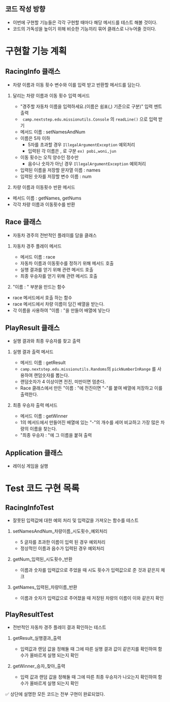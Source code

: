 ## 코드 작성 방향
- 이번에 구현할 기능들은 각각 구현할 때마다 해당 메서드를 테스트 해볼 것이다.
- 코드의 가독성을 높이기 위해 비슷한 기능끼리 묶어 클래스로 나누어줄 것이다.

# 구현할 기능 계획

## RacingInfo 클래스
- 차량 이름과 이동 횟수 변수와 이를 입력 받고 반환할 메서드를 담는다.
1. 달리는 차량 이름과 이동 횟수 입력 메서드
   - "경주할 자동차 이름을 입력하세요.(이름은 쉼표(,) 기준으로 구분)" 입력 멘트 출력
   - ``` camp.nextstep.edu.missionutils.Console``` 의 ```readLine()``` 으로 입력 받기
   - 메서드 이름 : setNamesAndNum
   - 이름은 5자 이하
     - 5자를 초과할 경우 ``` IllegalArgumentException ``` 예외처리
     - 입력된 각 이름은 , 로 구분  ```ex) pobi,woni,jun ```
   - 이동 횟수는 오직 양수인 정수만
     - 음수나 숫자가 아닌 경우 ``` IllegalArgumentException ``` 예외처리
   - 입력된 이름을 저장할 문자열 이름 : names
   - 입력된 숫자를 저장할 변수 이름 : num 

2. 차량 이름과 이동횟수 반환 메서드
- 메서드 이름 : getNames, getNums
- 각각 차량 이름과 이동횟수를 반환

## Race 클래스
- 자동차 경주의 전반적인 플레이를 담을 클래스
1. 자동차 경주 플레이 메서드
    - 메서드 이름 : race
    - 자동차 이름과 이동횟수를 정하기 위해 메서드 호출
    - 실행 결과를 얻기 위해 관련 메서드 호출
    - 최종 우승자를 얻기 위해 관련 메서드 호출

2. "이름 : " 부분을 만드는 함수
- race 메서드에서 호출 하는 함수
- race 메서드에서 차량 이름이 담긴 배열을 받는다.
- 각 이름을 사용하여 "이름 : "을 만들어 배열에 넣는다

## PlayResult 클래스
- 실행 결과와 최종 우승자를 찾고 출력

1. 실행 결과 출력 메서드
    - 메서드 이름 : getResult
    - ``` camp.nextstep.edu.missionutils.Randoms ```의 ``` pickNumberInRange ``` 를 사용하여 랜덤숫자를 뽑는다.
    - 랜덤숫자가 4 이상이면 전진, 미만이면 멈춘다.
    - Race 클래스에서 만든 "이름 : "에 전진이면 "-"를 붙여 배열에 저장하고 이를 출력한다.

2. 최종 우승자 출력 메서드
   - 메서드 이름 : getWinner
   - 1의 메서드에서 만들어진 배열에 있는 "-"의 개수를 세어 비교하고 가장 많은 차량의 이름을 찾는다.
   - "최종 우승자 : "에 그 이름을 붙혀 출력

## Application 클래스
- 레이싱 게임을 실행

# Test 코드 구현 목록

## RacingInfoTest
- 잘못된 입력값에 대한 예외 처리 및 입력값을 가져오는 함수를 테스트
1. setNamesAndNum_차량이름_시도횟수_예외처리
   - 5 글자를 초과한 이름이 입력 된 경우 예외처리
   - 정상적인 이름과 음수가 입력된 경우 예외처리

2. getNum_입력된_시도횟수_반환
   - 이름과 숫자를 입력값으로 주었을 때 시도 횟수가 입력값으로 준 것과 같은지 체크

3. getNames_입력된_차량이름_반환
   - 이름과 숫자가 입력값으로 주어졌을 때 저장된 차량의 이름이 이와 같은지 확인

## PlayResultTest
- 전반적인 자동차 경주 플레이 결과 확인하는 테스트
1. getResult_실행결과_출력
   - 입력값과 랜덤 값을 정해둘 때 그에 따른 실행 결과 값이 같은지를 확인하여 함수가 올바르게 실행 되는지 확인

2. getWinner_승자_찾아_출력
   - 입력 값과 랜덤 값을 정해둘 때 그에 따른 최종 우승자가 나오는지 확인하여 함수가 올바르게 실행 되는지 확인 

✅ 상단에 설명한 모든 코드는 전부 구현이 완료되었다.